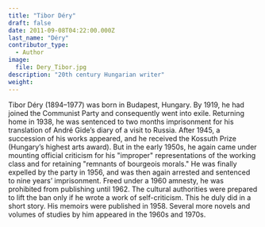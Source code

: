 ```yaml
---
title: "Tibor Déry"
draft: false
date: 2011-09-08T04:22:00.000Z
last_name: "Déry"
contributor_type:
  - Author
image:
  file: Dery_Tibor.jpg
description: "20th century Hungarian writer"
weight:
---
```


Tibor Déry (1894–1977) was born in Budapest, Hungary. By 1919, he had joined the Communist Party and consequently went into exile. Returning home in 1938, he was sentenced to two months imprisonment for his translation of André Gide’s diary of a visit to Russia. After 1945, a succession of his works appeared, and he received the Kossuth Prize (Hungary’s highest arts award). But in the early 1950s, he again came under mounting official criticism for his "improper" representations of the working class and for retaining "remnants of bourgeois morals." He was finally expelled by the party in 1956, and was then again arrested and sentenced to nine years’ imprisonment. Freed under a 1960 amnesty, he was prohibited from publishing until 1962. The cultural authorities were prepared to lift the ban only if he wrote a work of self-criticism. This he duly did in a short story. His memoirs were published in 1958. Several more novels and volumes of studies by him appeared in the 1960s and 1970s. 

